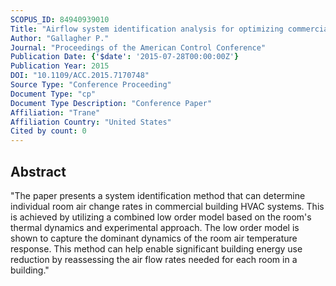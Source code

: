 ```yaml
---
SCOPUS_ID: 84940939010
Title: "Airflow system identification analysis for optimizing commercial building VAV settings for improved energy efficiency"
Author: "Gallagher P."
Journal: "Proceedings of the American Control Conference"
Publication Date: {'$date': '2015-07-28T00:00:00Z'}
Publication Year: 2015
DOI: "10.1109/ACC.2015.7170748"
Source Type: "Conference Proceeding"
Document Type: "cp"
Document Type Description: "Conference Paper"
Affiliation: "Trane"
Affiliation Country: "United States"
Cited by count: 0
---
```


## Abstract
"The paper presents a system identification method that can determine individual room air change rates in commercial building HVAC systems. This is achieved by utilizing a combined low order model based on the room's thermal dynamics and experimental approach. The low order model is shown to capture the dominant dynamics of the room air temperature response. This method can help enable significant building energy use reduction by reassessing the air flow rates needed for each room in a building."
